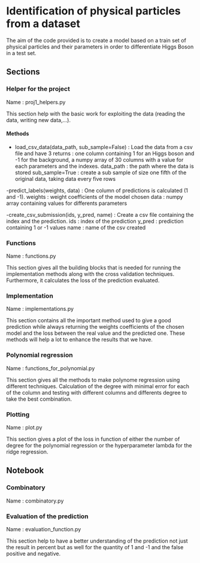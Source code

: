 # Identification of physical particles from a dataset

The aim of the code provided is to create a model based on a train set of physical particles and their parameters in order to differentiate Higgs Boson in a test set.

## Sections

### Helper for the project

Name : proj1_helpers.py

This section help with the basic work for exploiting the data (reading the data, writing new data,...).

#### Methods

- load_csv_data(data_path, sub_sample=False) : Load the data from a csv file and have 3 returns : one column containing 1 for an Higgs boson and -1 for the background, a numpy array of 30 columns with a value for each parameters and the indexes.
data_path : the path where the data is stored
sub_sample=True : create a sub sample of size one fifth of the original data, taking data every five rows

-predict_labels(weights, data) : One column of predictions is calculated (1 and -1).
weights : weight coefficients of the model chosen
data : numpy array containing values for differents parameters

-create_csv_submission(ids, y_pred, name) : Create a csv file containing the index and the prediction.
ids : index of the prediction
y_pred : prediction containing 1 or -1 values
name : name of the csv created

### Functions

Name : functions.py

This section gives all the building blocks that is needed for running the implementation methods along with the cross validation techniques. Furthermore, it calculates the loss of the prediction evaluated.

### Implementation

Name : implementations.py

This section contains all the important method used to give a good prediction while always returning the weights coefficients of the chosen model and the loss between the real value and the predicted one. These methods will help a lot to enhance the results that we have.

### Polynomial regression

Name : functions_for_polynomial.py

This section gives all the methods to make polynome regression using different techniques. Calculation of the degree with minimal error for each of the column and testing with different columns and differents degree to take the best combination.

### Plotting

Name : plot.py

This section gives a plot of the loss in function of either the number of degree for the polynomial regression or the hyperparameter lambda for the ridge regression.

## Notebook

### Combinatory

Name : combinatory.py



### Evaluation of the prediction

Name : evaluation_function.py

This section help to have a better understanding of the prediction not just the result in percent but as well for the quantity of 1 and -1 and the false positive and negative.

